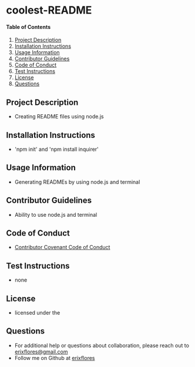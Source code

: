 # coolest-README
    
#### Table of Contents
1. [Project Description](#project-description)
2. [Installation Instructions](#installation-instructions)
3. [Usage Information](#usage-information)
4. [Contributor Guidelines](#contributor-guidelines)
5. [Code of Conduct](#code-of-conduct)
6. [Test Instructions](#test-instructions)
7. [License](#license)
8. [Questions](#questions)
## Project Description
* Creating README files using node.js
## Installation Instructions
* 'npm init' and 'npm install inquirer'
## Usage Information
* Generating READMEs by using node.js and terminal
## Contributor Guidelines
* Ability to use node.js and terminal
## Code of Conduct
* [Contributor Covenant Code of Conduct](https://www.contributor-covenant.org/version/2/0/code_of_conduct/code_of_conduct.md)
## Test Instructions
* none
## License
* licensed under the 
## Questions
* For additional help or questions about collaboration, please reach out to erixflores@gmail.com
* Follow me on Github at [erixflores](http://github.com/erixflores)